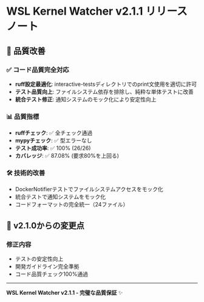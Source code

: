 # WSL Kernel Watcher v2.1.1 リリースノート

## 🔧 品質改善

### ✅ コード品質完全対応
- **ruff設定最適化**: interactive-testsディレクトリでのprint文使用を適切に許可
- **テスト品質向上**: ファイルシステム依存を排除し、純粋な単体テストに改善
- **統合テスト修正**: 通知システムのモック化により安定性向上

### 📊 品質指標
- **ruffチェック**: ✅ 全チェック通過
- **mypyチェック**: ✅ 型エラーなし  
- **テスト成功率**: ✅ 100% (26/26)
- **カバレッジ**: ✅ 87.08% (要求80%を上回る)

### 🛠️ 技術的改善
- DockerNotifierテストでファイルシステムアクセスをモック化
- 統合テストで通知システムをモック化
- コードフォーマットの完全統一（24ファイル）

## 🎯 v2.1.0からの変更点

### 修正内容
- テストの安定性向上
- 開発ガイドライン完全準拠
- コード品質チェック100%通過

---

**WSL Kernel Watcher v2.1.1 - 完璧な品質保証** ✨